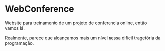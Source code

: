 # WebConference
Website para treinamento de um projeto de conferencia online, então vamos lá.


Realmente, parece que alcançamos mais um nível nessa dificil tragetória da programação.

